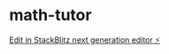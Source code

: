 # math-tutor

[Edit in StackBlitz next generation editor ⚡️](https://stackblitz.com/~/github.com/nolimit-labs/math-tutor)